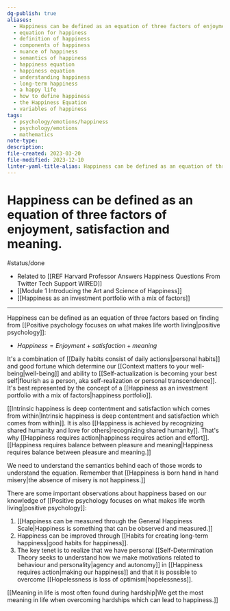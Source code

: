 ```yaml
---
dg-publish: true
aliases:
  - Happiness can be defined as an equation of three factors of enjoyment, satisfaction and meaning.
  - equation for happiness
  - definition of happiness
  - components of happiness
  - nuance of happiness
  - semantics of happiness
  - happiness equation
  - happiness equation
  - understanding happiness
  - long-term happiness
  - a happy life
  - how to define happiness
  - the Happiness Equation
  - variables of happiness
tags:
  - psychology/emotions/happiness
  - psychology/emotions
  - mathematics
note-type: 
description: 
file-created: 2023-03-20
file-modified: 2023-12-10
linter-yaml-title-alias: Happiness can be defined as an equation of three factors of enjoyment, satisfaction and meaning.
---
```


# Happiness can be defined as an equation of three factors of enjoyment, satisfaction and meaning.

#status/done

- Related to [[REF Harvard Professor Answers Happiness Questions From Twitter  Tech Support  WIRED]]
- [[Module 1 Introducing the Art and Science of Happiness]]
- [[Happiness as an investment portfolio with a mix of factors]]

---

Happiness can be defined as an equation of three factors based on finding from [[Positive psychology focuses on what makes life worth living|positive psychology]]:
- $Happiness = Enjoyment + satisfaction + meaning$

It's a combination of [[Daily habits consist of daily actions|personal habits]] and good fortune which determine our [[Context matters to your well-being|well-being]] and ability to [[Self-actualization is becoming your best self|flourish as a person, aka self-realization or personal transcendence]]. It's best represented by the concept of a [[Happiness as an investment portfolio with a mix of factors|happiness portfolio]].

[[Intrinsic happiness is deep contentment and satisfaction which comes from within|Intrinsic happiness is deep contentment and satisfaction which comes from within]]. It is also [[Happiness is achieved by recognizing shared humanity and love for others|recognizing shared humanity]]. That's why [[Happiness requires action|happiness requires action and effort]]. [[Happiness requires balance between pleasure and meaning|Happiness requires balance between pleasure and meaning.]]

We need to understand the semantics behind each of those words to understand the equation. Remember that [[Happiness is born hand in hand misery|the absence of misery is not happiness.]]

There are some important observations about happiness based on our knowledge of [[Positive psychology focuses on what makes life worth living|positive psychology]]:

1. [[Happiness can be measured through the General Happiness Scale|Happiness is something that can be observed and measured.]]
2. Happiness can be improved through [[Habits for creating long-term happiness|good habits for happiness]].
3. The key tenet is to realize that we have personal [[Self-Determination Theory seeks to understand how we make motivations related to behaviour and personality|agency and autonomy]] in [[Happiness requires action|making our happiness]] and that it is possible to overcome [[Hopelessness is loss of optimism|hopelessness]].

[[Meaning in life is most often found during hardship|We get the most meaning in life when overcoming hardships which can lead to happiness.]]
